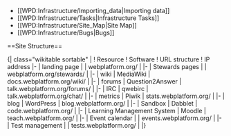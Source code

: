 * [[WPD:Infrastructure/Importing_data|Importing data]]
* [[WPD:Infrastructure/Tasks|Infrastructure Tasks]]
* [[WPD:Infrastructure/Site_Map|Site Map]]
* [[WPD:Infrastructure/Bugs|Bugs]]

==Site Structure==

{| class="wikitable sortable" |
! Resource
! Software
! URL structure
! IP address
|- 
| landing page
|
| webplatform.org/
| 
|-
| Stewards pages
|
| webplatform.org/stewards/
| 
|-
| wiki
| MediaWiki
| docs.webplatform.org/wiki/
| 
|-
| forums
| Question2Answer
| talk.webplatform.org/forums/
| 
|-
| IRC
| qwebirc
| talk.webplatform.org/chat/
| 
|-
| metrics
| Piwik
| stats.webplatform.org/
| 
|-
| blog
| WordPress
| blog.webplatform.org/
| 
|-
| Sandbox
| Dabblet
| code.webplatform.org/
| 
|-
| Learning Management System
| Moodle
| teach.webplatform.org/
| 
|-
| Event calendar
| 
| events.webplatform.org/
| 
|-
| Test management
| 
| tests.webplatform.org/
| 
|}